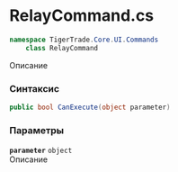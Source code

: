
# RelayCommand.cs
```csharp
namespace TigerTrade.Core.UI.Commands  
    class RelayCommand
```

Описание

### Синтаксис
```csharp
public bool CanExecute(object parameter)
```

### Параметры
**`parameter`** `object`  
 Описание  
  

                    
                    